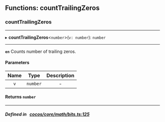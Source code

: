 ## Functions: countTrailingZeros

### countTrailingZeros


___
▸ **countTrailingZeros**<`number`\>(`v: number`): `number`
___



**`en`** Counts number of trailing zeros.



#### Parameters

| Name | Type | Description |
| :------: | :------: | :------: |
| `v` | `number` | - |


#### Returns `number` 
___


##### Defined in &nbsp;   [cocos/core/math/bits.ts:125](https://github.com/cocos-creator/engine/blob/c7bf6b8a9/cocos/core/math/bits.ts#L125)&nbsp;
